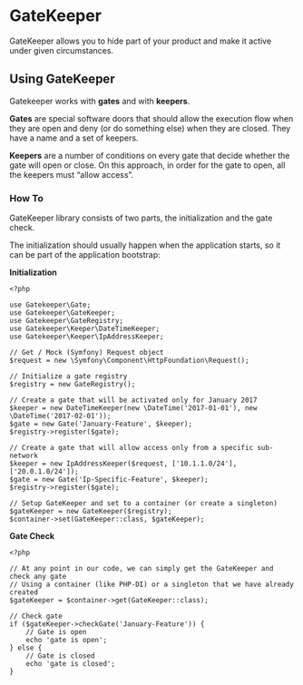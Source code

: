 # GateKeeper
GateKeeper allows you to hide part of your product and make it active under given circumstances.

## Using GateKeeper
Gatekeeper works with **gates** and with **keepers**.

**Gates** are special software doors that should allow the execution flow when they are open and deny (or do something else) when they are closed. They have a name and a set of keepers.

**Keepers** are a number of conditions on every gate that decide whether the gate will open or close. On this approach, in order for the gate to open, all the keepers must “allow access”.

### How To
GateKeeper library consists of two parts, the initialization and the gate check.

The initialization should usually happen when the application starts, so it can be part of the application bootstrap:

**Initialization**
```
<?php

use Gatekeeper\Gate;
use Gatekeeper\GateKeeper;
use Gatekeeper\GateRegistry;
use Gatekeeper\Keeper\DateTimeKeeper;
use Gatekeeper\Keeper\IpAddressKeeper;

// Get / Mock (Symfony) Request object
$request = new \Symfony\Component\HttpFoundation\Request();

// Initialize a gate registry
$registry = new GateRegistry();

// Create a gate that will be activated only for January 2017
$keeper = new DateTimeKeeper(new \DateTime('2017-01-01'), new \DateTime('2017-02-01'));
$gate = new Gate('January-Feature', $keeper);
$registry->register($gate);

// Create a gate that will allow access only from a specific sub-network
$keeper = new IpAddressKeeper($request, ['10.1.1.0/24'], ['20.0.1.0/24']);
$gate = new Gate('Ip-Specific-Feature', $keeper);
$registry->register($gate);

// Setup GateKeeper and set to a container (or create a singleton)
$gateKeeper = new GateKeeper($registry);
$container->set(GateKeeper::class, $gateKeeper);
```

**Gate Check**
```
<?php

// At any point in our code, we can simply get the GateKeeper and check any gate
// Using a container (like PHP-DI) or a singleton that we have already created
$gateKeeper = $container->get(GateKeeper::class);

// Check gate
if ($gateKeeper->checkGate('January-Feature')) {
    // Gate is open
    echo 'gate is open';
} else {
    // Gate is closed
    echo 'gate is closed';
}
```
